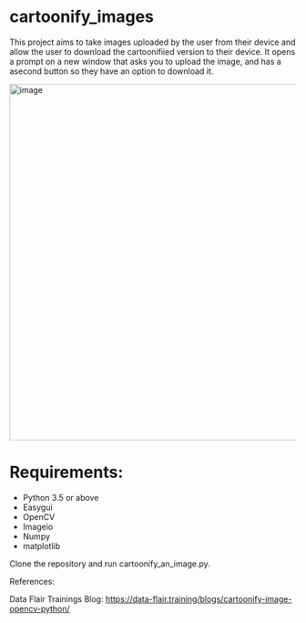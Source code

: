 # cartoonify_images
This project aims to take images uploaded by the user from their device and allow the user to download the cartoonifiied version to their device. It opens a prompt on a new window that asks you to upload the image, and has a asecond button so they have an option to download it.

<img width="625" alt="image" src="https://github.com/sziaa/cartoonify_images/assets/143029165/22a13e61-2f60-499f-bd69-a1cbf3a17080">

# Requirements:
- Python 3.5 or above
- Easygui
- OpenCV
- Imageio
- Numpy
- matplotlib

Clone the repository and run cartoonify_an_image.py.

References:

Data Flair Trainings Blog:
https://data-flair.training/blogs/cartoonify-image-opencv-python/
